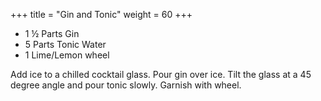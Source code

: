 +++
title = "Gin and Tonic"
weight = 60
+++

- 1 ½ Parts Gin
- 5 Parts Tonic Water
- 1 Lime/Lemon wheel

Add ice to a chilled cocktail glass. Pour gin over ice. Tilt the glass at a 45 degree angle and pour tonic slowly. Garnish with wheel.


